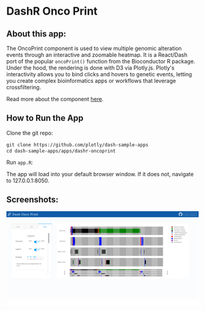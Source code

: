 # DashR Onco Print 

## About this app:

The OncoPrint component is used to view multiple genomic alteration events through an interactive and zoomable heatmap. It is a React/Dash port of the popular `oncoPrint()` function from the Bioconductor R package. Under the hood, the rendering is done with D3 via Plotly.js. Plotly's interactivity allows you to bind clicks and hovers to genetic events, letting you create complex bioinformatics apps or workflows that leverage crossfiltering.

Read more about the component [here](https://github.com/plotly/react-oncoprint).

## How to Run the App 

Clone the git repo:

```
git clone https://github.com/plotly/dash-sample-apps
cd dash-sample-apps/apps/dashr-oncoprint
```

Run `app.R`:

The app will load into your default browser window. If it does not, navigate to 127.0.0.1:8050.

## Screenshots:

![screenshot](assets/dashr-oncoprint-screenshot.png)

